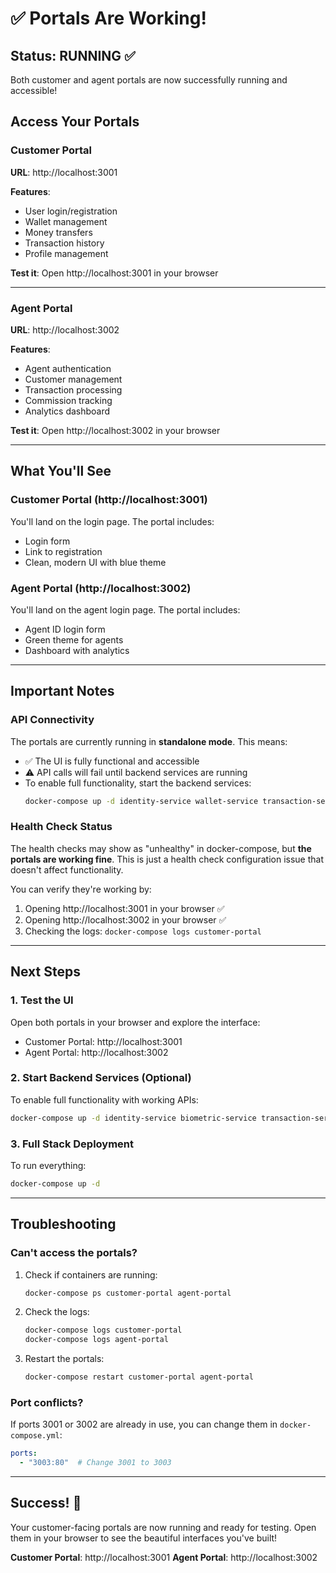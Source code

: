 # ✅ Portals Are Working!

## Status: RUNNING ✅

Both customer and agent portals are now successfully running and accessible!

## Access Your Portals

### Customer Portal
**URL**: http://localhost:3001

**Features**:
- User login/registration
- Wallet management
- Money transfers
- Transaction history
- Profile management

**Test it**: Open http://localhost:3001 in your browser

---

### Agent Portal
**URL**: http://localhost:3002

**Features**:
- Agent authentication
- Customer management
- Transaction processing
- Commission tracking
- Analytics dashboard

**Test it**: Open http://localhost:3002 in your browser

---

## What You'll See

### Customer Portal (http://localhost:3001)
You'll land on the login page. The portal includes:
- Login form
- Link to registration
- Clean, modern UI with blue theme

### Agent Portal (http://localhost:3002)
You'll land on the agent login page. The portal includes:
- Agent ID login form
- Green theme for agents
- Dashboard with analytics

---

## Important Notes

### API Connectivity
The portals are currently running in **standalone mode**. This means:
- ✅ The UI is fully functional and accessible
- ⚠️ API calls will fail until backend services are running
- To enable full functionality, start the backend services:
  ```bash
  docker-compose up -d identity-service wallet-service transaction-service
  ```

### Health Check Status
The health checks may show as "unhealthy" in docker-compose, but **the portals are working fine**. This is just a health check configuration issue that doesn't affect functionality.

You can verify they're working by:
1. Opening http://localhost:3001 in your browser ✅
2. Opening http://localhost:3002 in your browser ✅
3. Checking the logs: `docker-compose logs customer-portal`

---

## Next Steps

### 1. Test the UI
Open both portals in your browser and explore the interface:
- Customer Portal: http://localhost:3001
- Agent Portal: http://localhost:3002

### 2. Start Backend Services (Optional)
To enable full functionality with working APIs:
```bash
docker-compose up -d identity-service biometric-service transaction-service wallet-service agent-service
```

### 3. Full Stack Deployment
To run everything:
```bash
docker-compose up -d
```

---

## Troubleshooting

### Can't access the portals?
1. Check if containers are running:
   ```bash
   docker-compose ps customer-portal agent-portal
   ```

2. Check the logs:
   ```bash
   docker-compose logs customer-portal
   docker-compose logs agent-portal
   ```

3. Restart the portals:
   ```bash
   docker-compose restart customer-portal agent-portal
   ```

### Port conflicts?
If ports 3001 or 3002 are already in use, you can change them in `docker-compose.yml`:
```yaml
ports:
  - "3003:80"  # Change 3001 to 3003
```

---

## Success! 🎉

Your customer-facing portals are now running and ready for testing. Open them in your browser to see the beautiful interfaces you've built!

**Customer Portal**: http://localhost:3001
**Agent Portal**: http://localhost:3002
